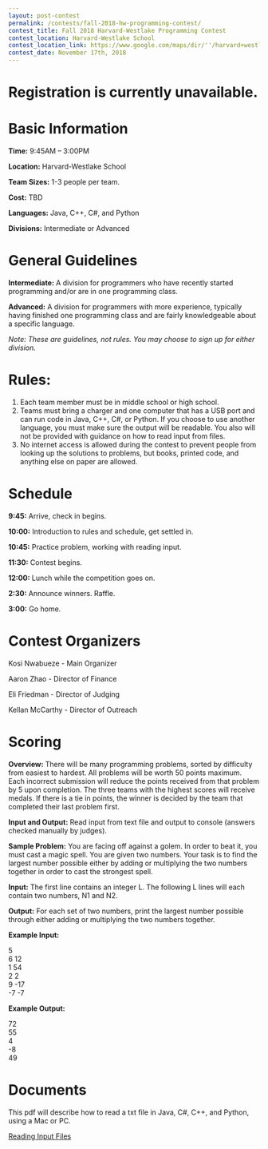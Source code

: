 ```yaml
---
layout: post-contest
permalink: /contests/fall-2018-hw-programming-contest/
contest_title: Fall 2018 Harvard-Westlake Programming Contest
contest_location: Harvard-Westlake School
contest_location_link: https://www.google.com/maps/dir/''/harvard+westlake/data=!4m5!4m4!1m0!1m2!1m1!1s0x80c2bdf2f5f55479:0x3a097e8c78712fdb?sa=X&ved=2ahUKEwj_kJ295ZfdAhUEHTQIHYBBC0UQ9RcwEnoECAcQEw
contest_date: November 17th, 2018
---
```


<h1>Registration is currently unavailable.</h1>

# Basic Information #

**Time:** 9:45AM – 3:00PM

**Location:** Harvard-Westlake School

**Team Sizes:** 1-3 people per team. 

**Cost:** TBD

**Languages:** Java, C++, C#, and Python

**Divisions:** Intermediate or Advanced

# General Guidelines #

**Intermediate:**  A division for programmers who have recently started programming and/or are in one programming class.

**Advanced:**  A division for programmers with more experience, typically having finished one programming class and are fairly knowledgeable about a specific language.

_Note: These are guidelines, not rules. You may choose to sign up for either division._

# Rules: #

1. Each team member must be in middle school or high school.
2. Teams must bring a charger and one computer that has a USB port and can run code in Java, C++, C#, or Python. If you choose to use another language, you must make sure the output will be readable. You also will not be provided with guidance on how to read input from files. 
3. No internet access is allowed during the contest to prevent people from looking up the solutions to problems, but books, printed code, and anything else on paper are allowed.

# Schedule #

**9:45:** Arrive, check in begins.

**10:00:** Introduction to rules and schedule, get settled in.

**10:45:** Practice problem, working with reading input. 

**11:30:** Contest begins. 

**12:00:** Lunch while the competition goes on.

**2:30:** Announce winners. Raffle.

**3:00:** Go home.

# Contest Organizers #

Kosi Nwabueze - Main Organizer

Aaron Zhao - Director of Finance

Eli Friedman - Director of Judging

Kellan McCarthy - Director of Outreach

# Scoring #

**Overview:** There will be many programming problems, sorted by difficulty from easiest to hardest. All problems will be worth 50 points maximum. Each incorrect submission will reduce the points received from that problem by 5 upon completion. The three teams with the highest scores will receive medals. If there is a tie in points, the winner is decided by the team that completed their last problem first.

**Input and Output:** Read input from text file and output to console (answers checked manually by judges).

**Sample Problem:** You are facing off against a golem. In order to beat it, you must cast a magic spell. You are given two numbers. Your task is to find the largest number possible either by adding or multiplying the two numbers together in order to cast the strongest spell.

**Input:** The first line contains an integer L. The following L lines will each contain two numbers, N1 and N2.

**Output:** For each set of two numbers, print the largest number possible through either adding or multiplying the two numbers together.

**Example Input:**

5  
6 12  
1 54  
2 2  
9 -17  
-7 -7  

**Example Output:**

72  
55  
4  
-8  
49  

# Documents #

This pdf will describe how to read a txt file in Java, C#, C++, and Python, using a Mac or PC.

<a href="/assets/docs/reading_input_files_packet.pdf">Reading Input Files</a>
